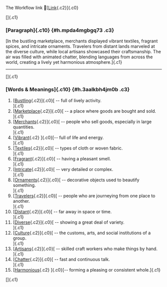 The Workflow link
👏[[Link](https://www.google.com/url?q=http://www.google.com&sa=D&source=editors&ust=1757489483852200&usg=AOvVaw2HURqm2auWQ9Id04aofTR4){.c2}]{.c0}

[]{.c1}

### [Paragraph]{.c10} {#h.mpda4mgbgq73 .c3}

[In the bustling marketplace, merchants displayed vibrant textiles,
fragrant spices, and intricate ornaments. Travelers from distant lands
marveled at the diverse culture, while local artisans showcased their
craftsmanship. The air was filled with animated chatter, blending
languages from across the world, creating a lively yet harmonious
atmosphere.]{.c1}

------------------------------------------------------------------------

[]{.c1}

### [Words & Meanings]{.c10} {#h.3aalkbh4jm0b .c3}

1.  [[Bustling](https://www.google.com/url?q=http://www.google.com&sa=D&source=editors&ust=1757489483853794&usg=AOvVaw14FmhpPWp8fXH0qTnOLFfS){.c2}]{.c0}[ --
    full of lively activity.\
    ]{.c1}
2.  [[Marketplace](https://www.google.com/url?q=http://www.google.com&sa=D&source=editors&ust=1757489483854124&usg=AOvVaw1x579JKwF39q4l5Bqr2Qga){.c2}]{.c0}[ --
    a place where goods are bought and sold.\
    ]{.c1}
3.  [[Merchants](https://www.google.com/url?q=http://www.google.com&sa=D&source=editors&ust=1757489483854464&usg=AOvVaw1wjA5c204_f6fucsbruPKf){.c2}]{.c0}[ --
    people who sell goods, especially in large quantities.\
    ]{.c1}
4.  [[Vibrant](https://www.google.com/url?q=http://www.google.com&sa=D&source=editors&ust=1757489483854879&usg=AOvVaw0XmVmEIlF8VHd2q5Aefypo){.c2}
    ]{.c0}[-- full of life and energy.\
    ]{.c1}
5.  [[Textiles](https://www.google.com/url?q=http://www.google.com&sa=D&source=editors&ust=1757489483855116&usg=AOvVaw0fc4w0WjBFsNMa4eVN0vFL){.c2}]{.c0}[ --
    types of cloth or woven fabric.\
    ]{.c1}
6.  [[Fragrant](https://www.google.com/url?q=http://www.google.com&sa=D&source=editors&ust=1757489483855338&usg=AOvVaw1RweklZHshHz93YMBs9ZNv){.c2}]{.c0}[ --
    having a pleasant smell.\
    ]{.c1}
7.  [[Intricate](https://www.google.com/url?q=http://www.google.com&sa=D&source=editors&ust=1757489483855532&usg=AOvVaw1-eqCjlAr21C6mxYFhtwmU){.c2}]{.c0}[ --
    very detailed or complex.\
    ]{.c1}
8.  [[Ornaments](https://www.google.com/url?q=http://www.google.com&sa=D&source=editors&ust=1757489483855725&usg=AOvVaw0-42sgX5kUzvFnV3p_Na0-){.c2}]{.c0}[ --
    decorative objects used to beautify something.\
    ]{.c1}
9.  [[Travelers](https://www.google.com/url?q=http://www.google.com&sa=D&source=editors&ust=1757489483855949&usg=AOvVaw0_F-8wXOw-LlczPilar0_3){.c2}]{.c0}[ --
    people who are journeying from one place to another.\
    ]{.c1}
10. [[Distant](https://www.google.com/url?q=http://www.google.com&sa=D&source=editors&ust=1757489483856162&usg=AOvVaw32wlnSVFmGNnvzyTQ002jV){.c2}]{.c0}[ --
    far away in space or time.\
    ]{.c1}
11. [[Diverse](https://www.google.com/url?q=http://www.google.com&sa=D&source=editors&ust=1757489483856508&usg=AOvVaw2xWlMAvm_I4GI_1-3oxTK6){.c2}]{.c0}[ --
    showing a great deal of variety.\
    ]{.c1}
12. [[Culture](https://www.google.com/url?q=http://www.google.com&sa=D&source=editors&ust=1757489483856843&usg=AOvVaw07902vvRhS1KAYwoTdCF1u){.c2}]{.c0}[ --
    the customs, arts, and social institutions of a group.\
    ]{.c1}
13. [[Artisans](https://www.google.com/url?q=http://www.google.com&sa=D&source=editors&ust=1757489483857102&usg=AOvVaw2ZLMAA8O0CrzCn-P87MLMF){.c2}]{.c0}[ --
    skilled craft workers who make things by hand.\
    ]{.c1}
14. [[Chatter](https://www.google.com/url?q=http://www.google.com&sa=D&source=editors&ust=1757489483857320&usg=AOvVaw333fXbCJTUsrLphC4eDmoW){.c2}]{.c0}[ --
    fast and continuous talk.\
    ]{.c1}
15. [[Harmonious](https://www.google.com/url?q=http://www.google.com&sa=D&source=editors&ust=1757489483857499&usg=AOvVaw0qF9E4H4pkDzv_sto5Amk_){.c2}
    ]{.c0}[-- forming a pleasing or consistent whole.]{.c1}

[]{.c1}
